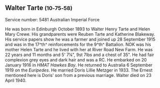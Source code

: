 ## Walter Tarte <small>(10‑75‑58)</small>

Service number: 5481 Australian Imperial Force 

He was born in Edinburgh October 1893 to Walter Henry Tarte and Helen Mary Crewe. His grandparents were Reuben Tarte and Katherine Blakeway. His service papers show he was a farmer and joined up 28 September 1915 and was in the 17^th^ reinforcements for the 9^th^ Battalion.
NOK was his mother Helen Tarte and he lived with her at River Road New Farm. He was 22 years and 11 months and 5' 7¼", 9st 7lbs and a chest of 35". He had fair complexion grey eyes and dark hair and was a RC. He embarked on 20 January 1916 in *HMAT Hawkes Bay*. He returned to Australia 6 September 1919 on the *Euripedes*. He married Doris Lillie Metzger in 1933. The Ernest mentioned here is Doris' son from a previous marriage. Walter died on 23 April 1940.
